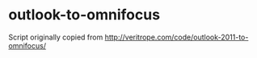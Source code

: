 # outlook-to-omnifocus

Script originally copied from http://veritrope.com/code/outlook-2011-to-omnifocus/
